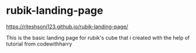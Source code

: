 # rubik-landing-page


https://riteshsoni123.github.io/rubik-landing-page/

This is the basic landing page for rubik's cube that i created with the help of tutorial from codewithharry
